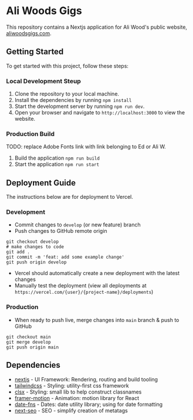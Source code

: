 # Ali Woods Gigs

This repository contains a Nextjs application for Ali Wood's public website, [aliwoodsgigs.com](https://aliwoodsgigs.com).

## Getting Started

To get started with this project, follow these steps:

### Local Development Steup

1. Clone the repository to your local machine.
2. Install the dependencies by running `npm install`
3. Start the development server by running `npm run dev`.
4. Open your browser and navigate to `http://localhost:3000` to view the website.

### Production Build

TODO: replace Adobe Fonts link with link belonging to Ed or Ali W.

1. Build the application `npm run build`
2. Start the application `npm run start`

## Deployment Guide

The instructions below are for deployment to Vercel.

### Development

- Commit changes to `develop` (or new feature) branch
- Push changes to GitHub remote origin

```shell
git checkout develop
# make changes to code
git add .
git commit -m 'feat: add some example change'
git push origin develop
```

- Vercel should automatically create a new deployment with the latest changes
- Manually test the deployment (view all deployments at `https://vercel.com/{user}/{project-name}/deployments`)

### Production

- When ready to push live, merge changes into `main` branch & push to GitHub

```shell
git checkout main
git merge develop
git push origin main
```

## Dependencies

- [nextjs](https://nextjs.org/) - UI Framework: Rendering, routing and build tooling
- [tailwindcss](https://tailwindcss.com/) - Styling: utility-first css framework
- [clsx](https://github.com/lukeed/clsx#readme) - Styling: small lib to help construct classnames
- [framer-motion](https://www.framer.com/motion/) - Animation: motion library for React
- [date-fns](https://date-fns.org/) - Dates: date utility library; using for date formatting
- [next-seo](https://github.com/garmeeh/next-seo) - SEO - simplify creation of metatags
